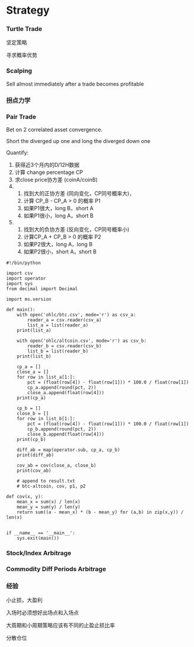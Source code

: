 # Strategy

### Turtle Trade

坚定策略

寻求概率优势

### Scalping

Sell almost immediately after a trade becomes profitable

### 拐点力学

### Pair Trade

Bet on 2 correlated asset convergence.

Short the diverged up one and long the diverged down one

Quantify:

1. 获得近3个月内的D/12H数据
2. 计算 change percentage CP
3. 求close price协方差 \(coinA/coinB\)
4. 1. 找到大的正协方差 \(同向变化，CP同号概率大\)，
   2. 计算 CP\_B - CP\_A &gt; 0 的概率 P1
   3. 如果P1很大，long B，short A
   4. 如果P1很小，long A，short B
5. 1. 找到大的负协方差 \(反向变化，CP同号概率小\)
   2. 计算CP\_A + CP\_B &gt; 0 的概率 P2
   3. 如果P2很大，long A，long B
   4. 如果P2很小，short A，short B

```text
#!/bin/python

import csv
import operator
import sys
from decimal import Decimal

import ms.version

def main():
    with open('ohlc/btc.csv', mode='r') as csv_a:
        reader_a = csv.reader(csv_a)
        list_a = list(reader_a)
    print(list_a)

    with open('ohlc/altcoin.csv', mode='r') as csv_b:
        reader_b = csv.reader(csv_b)
        list_b = list(reader_b)
    print(list_b)

    cp_a = []
    close_a = []
    for row in list_a[1:]:
        pct = (float(row[4]) - float(row[1])) * 100.0 / float(row[1])
        cp_a.append(round(pct, 2))
        close_a.append(float(row[4]))
    print(cp_a)

    cp_b = []
    close_b = []
    for row in list_b[1:]:
        pct = (float(row[4]) - float(row[1])) * 100.0 / float(row[1])
        cp_b.append(round(pct, 2))
        close_b.append(float(row[4]))
    print(cp_b)

    diff_ab = map(operator.sub, cp_a, cp_b)
    print(diff_ab)

    cov_ab = cov(close_a, close_b)
    print(cov_ab)

    # append to result.txt
    # btc-altcoin, cov, p1, p2

def cov(x, y):
    mean_x = sum(x) / len(x)
    mean_y = sum(y) / len(y)
    return sum((a - mean_x) * (b - mean_y) for (a,b) in zip(x,y)) / len(x)


if __name__ == '__main__':
    sys.exit(main())
```

### Stock/Index Arbitrage

### Commodity Diff Periods Arbitrage



### 经验

小止损，大盈利

入场时必须想好出场点和入场点

大周期和小周期策略应该有不同的止盈止损比率

分散仓位

## 

